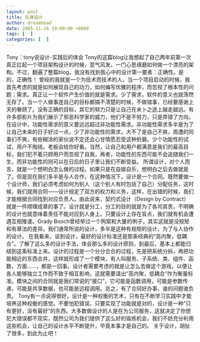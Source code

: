 ```yaml
---
layout: post
title: 乱弹设计
author: dreamhead
date: 2005-11-16 19:09:00 +0800
tags: [  ]
categories: [  ]
---
```


Tony：tony说设计-实践后的体会 Tony的这篇blog让我想起了自己两年前第一次真正扛起一个项目架构设计的时候，意气风发，一门心思琢磨如何做一个漂亮的架构。不过，翻遍了整篇blog，我没有找到我心中的设计第一要素：正确性。是的，正确性！ 曾经的我就是一个为技术而技术的人，当一个项目启动的时候，我首先考虑的就是如何展现自己的功力，如何编写优雅的程序，而忽视了根本性的问题：需求。真正让一个软件产生价值的就是需求。少了需求，软件的意义也就荡然无存了。当一个人做事连自己的目标都搞不清楚的时候，不做错事，已经要感谢上天的眷顾了。没有正确的目标，其它的努力只是让自己在未卜之途上越走越远。有许多部影片为我们展示了邪恶科学家的威力，他们不是不努力，只是弄错了方向。 在设计中，功能性需求的意义要远远超过非功能性需求。非功能性需求多半是为了让自己未来的日子好过一点，少了非功能性的需求，大不了是自己不爽，周遭的同事们不爽，有些糊涂的家伙说不定还会心甘情愿忍受这种折磨。少个功能性的试试，用户不掏钱，老板会给你好看。当然，让自己和用户都满意是我们的最高目标，我们犯不着只顾用户而忽视了自我，再者，功能性的东西可能不会追随我们一生，而非功能性的则可以在日后的日子里让我们不断受益。 所谓设计，对个人而言，就是一个想明白怎么做的过程。如果只是在自娱自乐，想明白之后去做就是了。但是现在我们多半是与人合作，在这种情况下，设计是一个合同。既然要做一个设计师，我们必须考虑如何为别人（这个别人有时包括了自己）分配任务，这时候，我们就用合同——设计规定了双方的权力和义务，这样，在出错的时候，我们才能根据合同找到对应负责人。由此说来，契约式设计（Design by Contract）就是一件顺理成章的事了。设计就是分工，分工的目的就是为了各司其责，不明确的设计也就意味着责任不能对应到人身上。只要设计上存在盲点，我们就有机会遭遇互相推诿。Grady Booch曾经举过一个狗窝和大厦的例子，其实这就是没规矩和有章法的差异。我们通常所说的设计，多半是这种有规矩的设计，为了与人协作的设计。 在我看来，谈到设计，最好的设计标准还是那条经典的“高内聚，低耦合”。了解了这么多的设计手法，体会那么多的设计原则，到最后，基本上都能归结到这条标准上来。设计的过程是一个分分合合的过程，先是把系统分拆，再把功能相近的东西合并，这样就形成了一个模块，有人叫服务、子系统、类、组件、函数、方面……，都是一回事。设计者需要考虑的就是让怎么去做这个游戏，以便让各人能够独立工作而不致于相互影响，这就需要请出“高内聚，低耦合”作为衡量标准。模块之间的合同就是我们常说的“接口”，它可能是函数调用，可能是参数传递，可能是共享数据，也可能是远程调用。总之，有了合同好办事，谁的问题谁负责。 Tony有一点说得很好，设计是一种权衡的艺术，只有在不断学习实践中才能培养这种权衡的感觉。不要怕犯错误，只要实现了功能就是对的，设计是一种“只有更好，没有最好”的东西。大多数做设计的人是在为公司服务，这就决定了你想犯大错误都不现实，既然公司为我们提供了这么好的锻炼机会，我们不妨充分利用这些机会，让自己的设计水平不断提升，毕竟本事才是自己的。 关于设计，胡扯了很多，到此为止吧！



